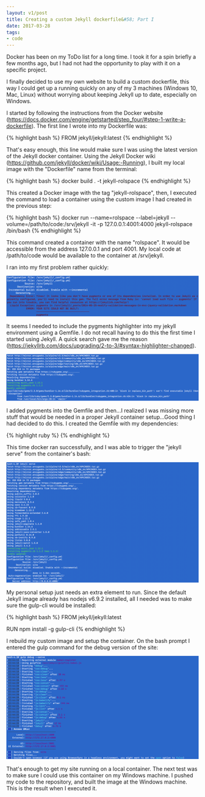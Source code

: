 ```yaml
---
layout: v1/post
title: Creating a custom Jekyll dockerfile&#58; Part I
date: 2017-03-28
tags:
- code
---
```

Docker has been on my ToDo list for a long time. I took it for a spin briefly a few months ago, but I had not had the opportunity to play with it on a specific project.

I finally decided to use my own website to build a custom dockerfile, this way I could get up a running quickly on any of my 3 machines (Windows 10, Mac, Linux) without worrying about keeping Jekyll up to date, especially on Windows.

I started by following the instructions from the Docker website (https://docs.docker.com/engine/getstarted/step_four/#step-1-write-a-dockerfile). The first line I wrote into my Dockerfile was:

{% highlight bash %}
FROM jekyll/jekyll:latest
{% endhighlight %}

<!--more-->

That's easy enough, this line would make sure I was using the latest version of the Jekyll docker container. Using the Jekyll Docker wiki (https://github.com/jekyll/docker/wiki/Usage:-Running), I built my local image with the "Dockerfile" name from the terminal:

{% highlight bash %}
docker build . -t jekyll-rolspace
{% endhighlight %}

This created a Docker image with the tag "jekyll-rolspace", then, I executed the command to load a container using the custom image I had created in the previous step:

{% highlight bash %}
docker run --name=rolspace --label=jekyll --volume=/path/to/code:/srv/jekyll -it -p 127.0.0.1:4001:4000 jekyll-rolspace /bin/bash
{% endhighlight %}

This command created a container with the name "rolspace". It would be accessible from the address 127.0.0.1 and port 4001. My local code at /path/to/code would be available to the container at /srv/jekyll.

I ran into my first problem rather quickly:

<img class="center-block img-responsive" src="/assets/170328/jekyll-container-error-1.png" />

It seems I needed to include the pygments highlighter into my jekyll environment using a Gemfile. I do not recall having to do this the first time I started using Jekyll. A quick search gave me the reason (https://jekyllrb.com/docs/upgrading/2-to-3/#syntax-highlighter-changed).

<img class="center-block img-responsive" src="/assets/170328/jekyll-container-error-2.png" />

I added pygments into the Gemfile and then...I realized I was missing more stuff that would be needed in a proper Jekyll container setup...Good thing I had decided to do this. I created the Gemfile with my dependencies:

{% highlight ruby %}
{% endhighlight %}

This time docker ran successfully, and I was able to trigger the "jekyll serve" from the container's bash:

<img class="center-block img-responsive" src="/assets/170328/jekyll-container-success-1.png" />

My personal setup just needs an extra element to run. Since the default Jekyll image already has nodejs v6.9.2 installed, all I needed was to make sure the gulp-cli would be installed:

{% highlight bash %}
FROM jekyll/jekyll:latest

RUN npm install -g gulp-cli
{% endhighlight %}

I rebuild my custom image and setup the container. On the bash prompt I entered the gulp command for the debug version of the site:

<img class="center-block img-responsive" src="/assets/170328/jekyll-container-success-2.png" />

That's enough to get my site running on a local container. The next test was to make sure I could use this container on my Windows machine. I pushed my code to the repository, and built the image at the Windows machine. This is the result when I executed it.